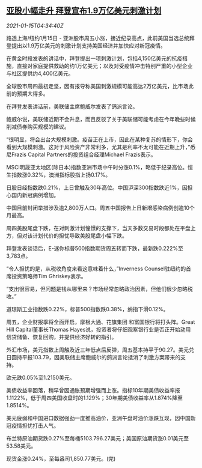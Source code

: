 <!--1610686458000-->
[亚股小幅走升 拜登宣布1.9万亿美元刺激计划](https://cn.reuters.com/article/global-market-asia-stocks-biden-plan-011-idCNKBS29K0ET)
------

<div><i>2021-01-15T04:34:40Z</i></div><p>路透上海/纽约1月15日 - 亚洲股市周五小涨，接近纪录高点，此前美国当选总统拜登提出以1.9万亿美元的刺激计划支持美国经济并加快应对新冠疫情。</p><p>在黄金时段发表的讲话中，拜登提出一项刺激计划，包括4,150亿美元的抗疫措施，直接对家庭提供救助的约1万亿美元；以及对受疫情冲击特别严重的小型企业与社区提供约4,400亿美元。</p><p>全球股市周四最初走坚，因有报导称美国刺激规模可能高达2万亿美元，比市场此前的预期大得多。</p><p>在拜登发表讲话前，美联储主席鲍威尔发表了鸽派言论。</p><p>鲍威尔说，美联储近期不会升息，而且反驳了关于美联储可能考虑在今年晚些时候削减债券购买规模的建议。</p><p>“很明显，将会出台大规模刺激。疫苗正在上市，因此在某种复苏的情形下，你会看到大规模刺激。这对于风险资产非常利多，尤其是利率不太可能在近期上升，”悉尼Frazis Capital Partners的投资组合经理Michael Frazis表示。</p><p>MSCI明晟亚太地区(除日本)指数亚洲市场中午时分涨0.1%，略低于纪录高位。恒生指数涨0.32%，澳洲指标股指上扬0.17%。</p><p>日股日经指数跌0.21%，上日曾触及30年高位。中国沪深300指数跌近1%，因担心国内新冠病例增加。</p><p>中国目前封闭举措涉及逾2,800万人口。周五中国报告上日新增感染病例创逾10个月最高。</p><p>周四美股尾盘下跌，在对刺激计划憧憬的支撑下，当天多数交易时段都处在平盘上方，但对该计划代价的担忧导致美股尾盘小幅下跌。</p><p>拜登发表谈话后，E-迷你标普500指数期货周五转而下跌，最新跌0.222%至3,783点。</p><p>“令人担忧的是，从税收角度来看这意味着什么，”Inverness Counsel驻纽约的首席投资策略师Tim Ghriskey表示。</p><p>“支出很容易，但问题是钱从哪里来？市场经常忽略政治因素，但他们很少忽略税收。”</p><p>道琼斯工业指数跌0.22%，标普500指数跌0.38%，纳指下滑0.12%。</p><p>周五，企业财报季将全面开启，摩根大通、花旗集团 和富国银行将打头阵。Great Hill Capital董事长Thomas Hayes说，投资者将仔细观察银行业是否正开始动用信贷储备、恢复回购，并提供经济好转的指引。</p><p>外汇市场，美元指数上周触及近三年低点后反弹，周五基本持平于90.27。美元兑日圆持平报103.79，因美联储主席鲍威尔的鸽派言论抵消了刺激方案带来的支持。</p><p>欧元跌0.05%至1.2150美元。</p><p>美债收益率回落，稍早曾因通胀预期增强而上涨。指标10年期美债收益率报1.1122%，低于周四美国收盘时的1.129%；30年期美债收益率从1.874%降至1.8514%。</p><p>美元疲弱和中国进口数据强劲一度推高油价，亚洲午盘时油价涨跌互现，因中国新冠疫情担忧打击人气。</p><p>布兰特原油期货跌0.27%至每桶5103.796.27美元；美国原油期货涨0.01美元至53.58美元。</p><p>现货金涨0.24%，至每盎司1,850.77美元。(完)</p>
